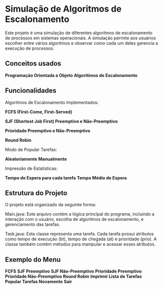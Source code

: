 # Simulação de Algoritmos de Escalonamento

Este projeto é uma simulação de diferentes algoritmos de escalonamento de processos em sistemas operacionais. A simulação permite aos usuários escolher entre vários algoritmos e observar como cada um deles gerencia a execução de processos.

## Conceitos usados

**Programação Orientada a Objeto**
**Algoritimos de Escalonamento**

## Funcionalidades

Algoritmos de Escalonamento Implementados:

**FCFS (First-Come, First-Served)**

**SJF (Shortest Job First) Preemptivo e Não-Preemptivo**

**Prioridade Preemptivo e Não-Preemptivo**

**Round Robin**

Modo de Popular Tarefas:

**Aleatoriamente**
**Manualmente**

Impressão de Estatísticas:

**Tempo de Espera para cada tarefa**
**Tempo Médio de Espera**

## Estrutura do Projeto

O projeto está organizado da seguinte forma:

Main.java: Este arquivo contém a lógica principal do programa, incluindo a interação com o usuário, escolha de algoritmos de escalonamento, e gerenciamento das tarefas.

Task.java: Esta classe representa uma tarefa. Cada tarefa possui atributos como tempo de execução (bt), tempo de chegada (at) e prioridade (prio). A classe também contém métodos para manipular e acessar esses atributos.

## Exemplo do Menu

**FCFS**
**SJF Preemptivo**
**SJF Não-Preemptivo**
**Prioridade Preemptivo**
**Prioridade Não-Preemptivo**
**Round Robin**
**Imprimir Lista de Tarefas**
**Popular Tarefas Novamente**
**Sair**

